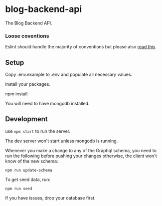 # blog-backend-api

The Blog Backend API.

### Loose coventions
Eslint should handle the majority of conventions but please also [read this](https://gist.github.com/chiedojohn/50f5cf4e900523e24586)

## Setup
Copy .env.example to .env and populate all necessary values.

Install your packages.

  npm install

You will need to have mongodb installed.

## Development

  use `npm start` to run the server.

  The dev server won't start unless mongodb is running.

  Whenever you make a change to any of the Graphql schema, you need to run the following before pushing your changes otherwise, the client won't know of the new schema:

    npm run update-schema

  To get seed data, run:

    npm run seed

  If you have issues, drop your database first.
